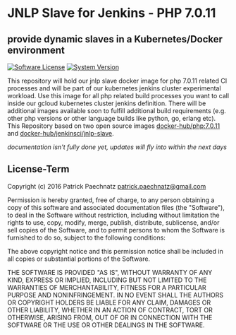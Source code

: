 # JNLP Slave for Jenkins - PHP 7.0.11
## provide dynamic slaves in a Kubernetes/Docker environment

[![Software License](https://img.shields.io/badge/license-MIT-brightgreen.svg)](LICENSE)
[![System Version](https://img.shields.io/badge/version-0.9.6-blue.svg)](VERSION)

This repository will hold our jnlp slave docker image for php 7.0.11 related CI processes and will be part of our kubernetes jenkins cluster experimental workload. Use this image for all php related build processes you want to call inside our gcloud kubernetes cluster jenkins definition.
There will be additional images available soon to fulfill additional build requirements (e.g. other php versions or other language builds like python, go, erlang etc). This Repository based on two open source images [docker-hub/php:7.0.11](https://hub.docker.com/_/php/) and [docker-hub/jenkinsci/jnlp-slave](https://hub.docker.com/r/jenkinsci/jnlp-slave/).

*documentation isn't fully done yet, updates will fly into within the next days*

## License-Term

Copyright (c) 2016 Patrick Paechnatz <patrick.paechnatz@gmail.com>
                                                                           
Permission is hereby granted,  free of charge,  to any  person obtaining a 
copy of this software and associated documentation files (the "Software"),
to deal in the Software without restriction,  including without limitation
the rights to use,  copy, modify, merge, publish,  distribute, sublicense,
and/or sell copies  of the  Software,  and to permit  persons to whom  the
Software is furnished to do so, subject to the following conditions:       
                                                                           
The above copyright notice and this permission notice shall be included in 
all copies or substantial portions of the Software.
                                                                           
THE SOFTWARE IS PROVIDED "AS IS", WITHOUT WARRANTY OF ANY KIND, EXPRESS OR IMPLIED, INCLUDING  BUT NOT  LIMITED TO THE WARRANTIES OF MERCHANTABILITY, FITNESS FOR A PARTICULAR  PURPOSE AND  NONINFRINGEMENT.  IN NO EVENT SHALL THE AUTHORS OR COPYRIGHT HOLDERS BE LIABLE FOR ANY CLAIM, DAMAGES OR OTHER LIABILITY,  WHETHER IN AN ACTION OF CONTRACT,  TORT OR OTHERWISE,  ARISING
FROM,  OUT OF  OR IN CONNECTION  WITH THE  SOFTWARE  OR THE  USE OR  OTHER DEALINGS IN THE SOFTWARE.